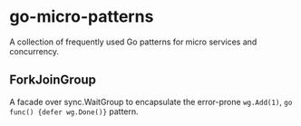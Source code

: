 # go-micro-patterns

A collection of frequently used Go patterns for micro services and concurrency.


## ForkJoinGroup

A facade over sync.WaitGroup to encapsulate the error-prone `wg.Add(1)`, `go func() {defer wg.Done()}` pattern.

